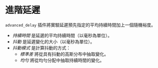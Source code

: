 # 進階延遲

`advanced_delay` 插件將實驗延遲預先指定的平均持續時間加上一個隨機裕度。

- *持續時間* 是延遲的平均持續時間（以毫秒為單位）。
- *抖動* 是延遲變化的大小（以毫秒為單位）。
- *抖動模式* 是計算抖動的方式：
	- *標準差* 將從具有抖動的高斯分布中抽取變化。
	- *均勻* 將從均勻分配中抽取持續時間的變化。